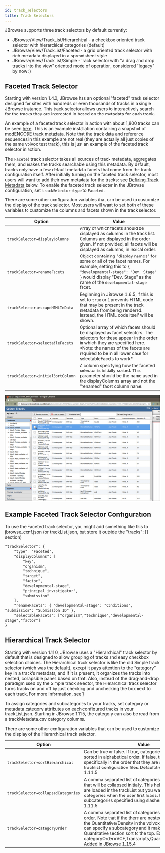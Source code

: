 ```yaml
---
id: track_selectors
title: Track Selectors
---
```


JBrowse supports three track selectors by default currently:

- JBrowse/View/TrackList/Hierarchical - a checkbox oriented track selector with
  hierarchical categories (default)
- JBrowse/View/TrackList/Faceted - a grid oriented track selector with rich
  metadata displayed in a spreadsheet style
- JBrowse/View/TrackList/Simple - track selector with "a drag and drop tracks
  into the view" oriented mode of operation, considered "legacy" by now :)

## Faceted Track Selector

Starting with version 1.4.0, JBrowse has an optional "faceted" track selector
designed for sites with hundreds or even thousands of tracks in a single JBrowse
instance. This track selector allows users to interactively search for the
tracks they are interested in based on the metadata for each track.

An example of a faceted track selector in action with about 1,800 tracks can be
seen
[here](http://jbrowse.org/code/JBrowse-1.4.0-full/index.html?data=sample_data/json/modencode).
This is an example installation containing a snapshot of modENCODE track
metadata. Note that the track data and reference sequences in this example are
not real (they are actually all just copies of the same volvox test track), this
is just an example of the faceted track selector in action.

The `Faceted` track selector takes all sources of track metadata, aggregates
them, and makes the tracks searchable using this metadata. By default, tracks
only have a few default metadata facets that come from the track configuration
itself. After initially turning on the faceted track selector, most users will
want to add their own metadata for the tracks: see
[Defining Track Metadata](#defining-track-metadata 'wikilink') below. To enable
the faceted track selector in the JBrowse configuration, set
`trackSelector→type` to `Faceted`.

There are some other configuration variables that can be used to customize the
display of the track selector. Most users will want to set both of these
variables to customize the columns and facets shown in the track selector.

| Option                            | Value                                                                                                                                                                                                                                                    |
| --------------------------------- | -------------------------------------------------------------------------------------------------------------------------------------------------------------------------------------------------------------------------------------------------------- |
| `trackSelector→displayColumns`    | Array of which facets should be displayed as columns in the track list. Columns are displayed in the order given. If not provided, all facets will be displayed as columns, in lexical order.                                                            |
| `trackSelector→renameFacets`      | Object containing "display names" for some or all of the facet names. For example, setting this to `{ "developmental-stage": "Dev. Stage" }` would display "Dev. Stage" as the name of the `developmental-stage` facet.                                  |
| `trackSelector→escapeHTMLInData`  | Beginning in JBrowse 1.6.5, if this is set to `true` or `1` prevents HTML code that may be present in the track metadata from being rendered. Instead, the HTML code itself will be shown.                                                               |
| `trackSelector→selectableFacets`  | Optional array of which facets should be displayed as facet selectors. The selectors for these appear in the order in which they are specified here. \*Note: the names of the facets are required to be in all lower case for selectableFacets to work\* |
| `trackSelector→initialSortColumn` | A column specifying how the faceted selector is initially sorted. This parameter should be the name used in the displayColumns array and not the "renamed" facet column name.                                                                            |

![800px|center|thumb|The JBrowse faceted track selector.](assets/config/JBrowseFacetedBrowsing.png)

## Example Faceted Track Selector Configuration

To use the Faceted track selector, you might add something like this to
jbrowse_conf.json (or trackList.json, but store it outside the "tracks": []
section)

    "trackSelector": {
        "type": "Faceted",
        "displayColumns": [
            "key",
            "organism",
            "technique",
            "target",
            "factor",
            "developmental-stage",
            "principal_investigator",
            "submission"
        ],
        "renameFacets": { "developmental-stage": "Conditions", "submission": "Submission ID" },
        "selectableFacets": ["organism","technique","developmental-stage","factor"]
    }

## Hierarchical Track Selector

Starting with version 1.11.0, JBrowse uses a "Hierarchical" track selector by
default that is designed to allow grouping of tracks and easy checkbox selection
choices. The Hierarchical track selector is like the old Simple track selector
(which was the default), except it pays attention to the “category” key in a
track’s metadata, and if it is present, it organizes the tracks into nested,
collapsible panes based on that. Also, instead of the drag-and-drop paradigm
used by the Simple track selector, the Hierarchical track selector turns tracks
on and off by just checking and unchecking the box next to each track. For more
information, see [1](http://jbrowse.org/jbrowse-1-11-0/)

To assign categories and subcategories to your tracks, set category or
metadata.category attributes on each configured tracks in your trackList.json.
Starting in JBrowse 1.11.5, the category can also be read from a
trackMetadata.csv category columns.

There are some other configuration variables that can be used to customize the
display of the Hierarchical track selector.

| Option                              | Value                                                                                                                                                                                                                                                                                                                                                           |
| ----------------------------------- | --------------------------------------------------------------------------------------------------------------------------------------------------------------------------------------------------------------------------------------------------------------------------------------------------------------------------------------------------------------- |
| `trackSelector→sortHierarchical`    | Can be true or false. If true, categories and tracks are sorted in alphabetical order. If false, tracks will be loaded specifically in the order that they are specified in the tracklist configuration files. Default:true. Added in JBrowse 1.11.5                                                                                                            |
| `trackSelector→collapsedCategories` | A comma separated list of categories from the trackList that will be collapsed initially. This helps when many tracks are loaded in the trackList but you want to collapse certain categories when the user first loads. If there are subcategories specified using slashes. Added in JBrowse 1.11.5                                                            |
| `trackSelector→categoryOrder`       | A comma separated list of categories which specifies their order. Note that if the there are nested subcategories e.g. the Quantitative/Density in the volvox example, then you can specify a subcategory and it makes the whole Quantitative section sort to the top. Example: categoryOrder=VCF,Transcripts,Quantitative/Density,BAM. Added in JBrowse 1.15.4 |
